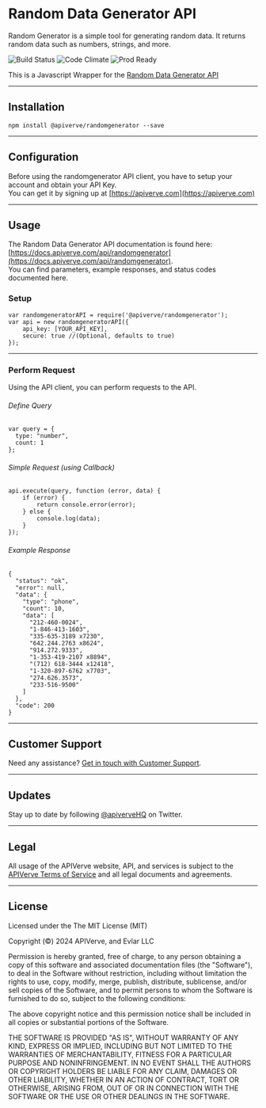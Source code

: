 Random Data Generator API
============

Random Generator is a simple tool for generating random data. It returns random data such as numbers, strings, and more.

![Build Status](https://img.shields.io/badge/build-passing-green)
![Code Climate](https://img.shields.io/badge/maintainability-B-purple)
![Prod Ready](https://img.shields.io/badge/production-ready-blue)

This is a Javascript Wrapper for the [Random Data Generator API](https://apiverve.com/marketplace/api/randomgenerator)

---

## Installation
	npm install @apiverve/randomgenerator --save

---

## Configuration

Before using the randomgenerator API client, you have to setup your account and obtain your API Key.  
You can get it by signing up at [https://apiverve.com](https://apiverve.com)

---

## Usage

The Random Data Generator API documentation is found here: [https://docs.apiverve.com/api/randomgenerator](https://docs.apiverve.com/api/randomgenerator).  
You can find parameters, example responses, and status codes documented here.

### Setup

```
var randomgeneratorAPI = require('@apiverve/randomgenerator');
var api = new randomgeneratorAPI({
    api_key: [YOUR_API_KEY],
    secure: true //(Optional, defaults to true)
});
```

---


### Perform Request
Using the API client, you can perform requests to the API.

###### Define Query

```
var query = {
  type: "number",
  count: 1
};
```

###### Simple Request (using Callback)

```
api.execute(query, function (error, data) {
    if (error) {
        return console.error(error);
    } else {
        console.log(data);
    }
});
```

###### Example Response

```
{
  "status": "ok",
  "error": null,
  "data": {
    "type": "phone",
    "count": 10,
    "data": [
      "212-460-0024",
      "1-846-413-1603",
      "335-635-3189 x7230",
      "642.244.2763 x8624",
      "914.272.9333",
      "1-353-419-2107 x8894",
      "(712) 618-3444 x12418",
      "1-320-897-6762 x7703",
      "274.626.3573",
      "233-516-9500"
    ]
  },
  "code": 200
}
```

---

## Customer Support

Need any assistance? [Get in touch with Customer Support](https://apiverve.com/contact).

---

## Updates
Stay up to date by following [@apiverveHQ](https://twitter.com/apiverveHQ) on Twitter.

---

## Legal

All usage of the APIVerve website, API, and services is subject to the [APIVerve Terms of Service](https://apiverve.com/terms) and all legal documents and agreements.

---

## License
Licensed under the The MIT License (MIT)

Copyright (&copy;) 2024 APIVerve, and Evlar LLC

Permission is hereby granted, free of charge, to any person obtaining a copy of this software and associated documentation files (the "Software"), to deal in the Software without restriction, including without limitation the rights to use, copy, modify, merge, publish, distribute, sublicense, and/or sell copies of the Software, and to permit persons to whom the Software is furnished to do so, subject to the following conditions:

The above copyright notice and this permission notice shall be included in all copies or substantial portions of the Software.

THE SOFTWARE IS PROVIDED "AS IS", WITHOUT WARRANTY OF ANY KIND, EXPRESS OR IMPLIED, INCLUDING BUT NOT LIMITED TO THE WARRANTIES OF MERCHANTABILITY, FITNESS FOR A PARTICULAR PURPOSE AND NONINFRINGEMENT. IN NO EVENT SHALL THE AUTHORS OR COPYRIGHT HOLDERS BE LIABLE FOR ANY CLAIM, DAMAGES OR OTHER LIABILITY, WHETHER IN AN ACTION OF CONTRACT, TORT OR OTHERWISE, ARISING FROM, OUT OF OR IN CONNECTION WITH THE SOFTWARE OR THE USE OR OTHER DEALINGS IN THE SOFTWARE.